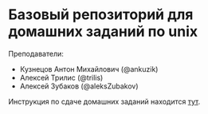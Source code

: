 # Базовый репозиторий для домашних заданий по unix

Преподаватели:

- Кузнецов Антон Михайлович (@ankuzik)
- Алексей Трилис (@trilis)
- Алексей Зубаков (@aleksZubakov)


Инструкция по сдаче домашних заданий находится 
[тут](https://gist.github.com/aleksZubakov/6e542cecc7653727b423e47dc6e8dccd).
